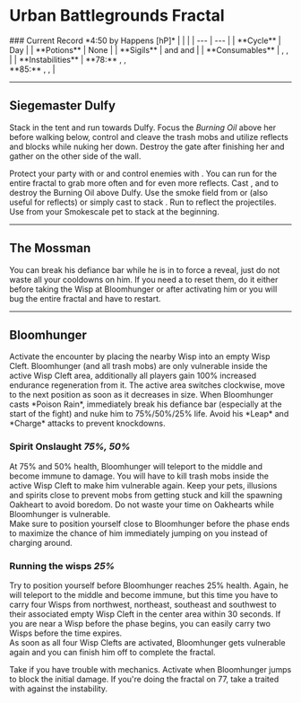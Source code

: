 # Urban Battlegrounds Fractal
<Grid>
<Column>
    ### Current Record *4:50 by Happens [hP]*
    <Youtube id="vBuC5qwHmTk"/>
</Column>
  
<Column>    
    | | |
    | --- | --- |
    | **Cycle** | Day |
    | **Potions** | None |
    | **Sigils** | <Item id="24868" inline=true/> and <Item id="24868" inline=true/> and <Item id="24615" inline=true/> |
    | **Consumables** | <Item id="49940" inline=true/>, <Item id="8764" inline=true/>, <Item id="8801"/> |
    | **Instabilities** | **78:** <Instability name="Afflicted"/>, <Instability name="Flux Bomb"/>, <Instability name="Social Awkwardness"/><br/>**85:** <Instability name="Mists Convergence"/>, <Instability name="Social Awkwardness"/>, <Instability name="Toxic Trail"/> |
</Column>
</Grid>

---

## Siegemaster Dulfy
Stack <Effect name="stealth"/> in the tent and run towards Dulfy. Focus the *Burning Oil* above her before walking below, control and cleave the trash mobs and utilize reflects and blocks while nuking her down. Destroy the gate after finishing her and gather on the other side of the wall.

<Tips>
    <Tip specialization="mesmer">Protect your party with <Skill id="29526" inline=true/> or <Skill id="10302" inline=true/> and control enemies with <Skill id="30359" inline=true/>. You can run <Trait id="751" inline=true/> for the entire fractal to grab more often and for even more reflects.</Tip>
    <Tip specialization="elementalist">Cast <Skill id="5737" inline=true/>, <Skill id="5692"/> and <Skill id="5638"/> to destroy the Burning Oil above Dulfy.</Tip>
    <Tip specialization="thief">Use the smoke field from <Skill id="13113"/> or <Skill id="14184"/> (also useful for reflects) or simply cast <Skill id="13117"/> to stack <Effect name="stealth"/>.</Tip>
    <Tip specialization="guardian">Run <Skill id="9251"/> to reflect the projectiles.</Tip>
    <Tip specialization="ranger">Use <Skill id="31568"/> from your Smokescale pet to stack <Effect name="stealth"/> at the beginning.</Tip>
</Tips>

---

## The Mossman
You can break his defiance bar while he is in <Effect name="stealth"/> to force a reveal, just do not waste all your cooldowns on him. If you need a <Command name="gg"/> to reset them, do it either before taking the Wisp at Bloomhunger or after activating him or you will bug the entire fractal and have to restart.

---

## Bloomhunger
<Grid>
<Column>
Activate the encounter by placing the nearby Wisp into an empty Wisp Cleft. Bloomhunger (and all trash mobs) are only vulnerable inside the active Wisp Cleft area, additionally all players gain 100% increased endurance regeneration from it. The active area switches clockwise, move to the next position as soon as it decreases in size.    
When Bloomhunger casts *Poison Rain*, immediately break his defiance bar (especially at the start of the fight) and nuke him to 75%/50%/25% life. Avoid his *Leap* and *Charge* attacks to prevent knockdowns.

### Spirit Onslaught *75%, 50%*
At 75% and 50% health, Bloomhunger will teleport to the middle and become immune to damage. You will have to kill trash mobs inside the active Wisp Cleft to make him vulnerable again. Keep your pets, illusions and spirits close to prevent mobs from getting stuck and kill the spawning Oakheart to avoid boredom. Do not waste your time on Oakhearts while Bloomhunger is vulnerable.    
Make sure to position yourself close to Bloomhunger before the phase ends to maximize the chance of him immediately jumping on you instead of charging around.

### Running the wisps *25%*
Try to position yourself before Bloomhunger reaches 25% health. Again, he will teleport to the middle and become immune, but this time you have to carry four Wisps from northwest, northeast, southeast and southwest to their associated empty Wisp Cleft in the center area within 30 seconds. If you are near a Wisp before the phase begins, you can easily carry two Wisps before the time expires.    
As soon as all four Wisp Clefts are activated, Bloomhunger gets vulnerable again and you can finish him off to complete the fractal.
</Column>

<Column width=6>
<Tips>
    <Tip specialization="chronomancer">Take <Skill id="29526" inline=true/> if you have trouble with mechanics.</Tip>
    <Tip specialization="dragonhunter">Activate <Skill id="30029" inline=true/> when Bloomhunger jumps to block the initial damage.</Tip>
    <Tip specialization="ranger">If you're doing the fractal on 77, take a <Skill id="12489" inline=true/> traited with <Trait id="1075" inline=true/> against the <Instability name="Afflicted"/> instability.</Tip>
</Tips>
</Column>
</Grid>
